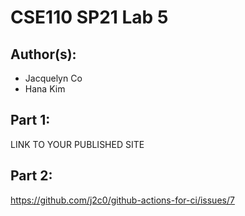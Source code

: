 # CSE110 SP21 Lab 5

## Author(s):
- Jacquelyn Co
- Hana Kim

## Part 1:

LINK TO YOUR PUBLISHED SITE

## Part 2:

https://github.com/j2c0/github-actions-for-ci/issues/7
